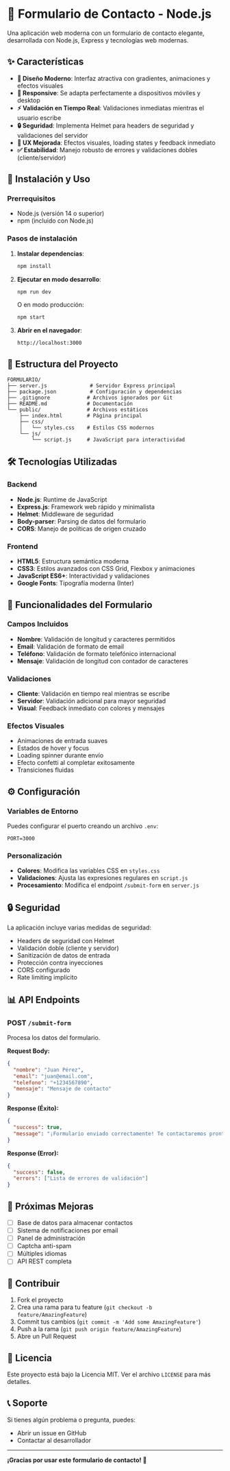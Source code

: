 # 📝 Formulario de Contacto - Node.js

Una aplicación web moderna con un formulario de contacto elegante, desarrollada con Node.js, Express y tecnologías web modernas.

## ✨ Características

- **🎨 Diseño Moderno**: Interfaz atractiva con gradientes, animaciones y efectos visuales
- **📱 Responsive**: Se adapta perfectamente a dispositivos móviles y desktop
- **⚡ Validación en Tiempo Real**: Validaciones inmediatas mientras el usuario escribe
- **🔒 Seguridad**: Implementa Helmet para headers de seguridad y validaciones del servidor
- **🎯 UX Mejorada**: Efectos visuales, loading states y feedback inmediato
- **✅ Estabilidad**: Manejo robusto de errores y validaciones dobles (cliente/servidor)

## 🚀 Instalación y Uso

### Prerrequisitos
- Node.js (versión 14 o superior)
- npm (incluido con Node.js)

### Pasos de instalación

1. **Instalar dependencias**:
   ```bash
   npm install
   ```

2. **Ejecutar en modo desarrollo**:
   ```bash
   npm run dev
   ```
   
   O en modo producción:
   ```bash
   npm start
   ```

3. **Abrir en el navegador**:
   ```
   http://localhost:3000
   ```

## 📁 Estructura del Proyecto

```
FORMULARIO/
├── server.js              # Servidor Express principal
├── package.json           # Configuración y dependencias
├── .gitignore            # Archivos ignorados por Git
├── README.md             # Documentación
└── public/               # Archivos estáticos
    ├── index.html        # Página principal
    ├── css/
    │   └── styles.css    # Estilos CSS modernos
    └── js/
        └── script.js     # JavaScript para interactividad
```

## 🛠️ Tecnologías Utilizadas

### Backend
- **Node.js**: Runtime de JavaScript
- **Express.js**: Framework web rápido y minimalista
- **Helmet**: Middleware de seguridad
- **Body-parser**: Parsing de datos del formulario
- **CORS**: Manejo de políticas de origen cruzado

### Frontend
- **HTML5**: Estructura semántica moderna
- **CSS3**: Estilos avanzados con CSS Grid, Flexbox y animaciones
- **JavaScript ES6+**: Interactividad y validaciones
- **Google Fonts**: Tipografía moderna (Inter)

## 🎯 Funcionalidades del Formulario

### Campos Incluidos
- **Nombre**: Validación de longitud y caracteres permitidos
- **Email**: Validación de formato de email
- **Teléfono**: Validación de formato telefónico internacional
- **Mensaje**: Validación de longitud con contador de caracteres

### Validaciones
- **Cliente**: Validación en tiempo real mientras se escribe
- **Servidor**: Validación adicional para mayor seguridad
- **Visual**: Feedback inmediato con colores y mensajes

### Efectos Visuales
- Animaciones de entrada suaves
- Estados de hover y focus
- Loading spinner durante envío
- Efecto confetti al completar exitosamente
- Transiciones fluidas

## ⚙️ Configuración

### Variables de Entorno
Puedes configurar el puerto creando un archivo `.env`:
```
PORT=3000
```

### Personalización
- **Colores**: Modifica las variables CSS en `styles.css`
- **Validaciones**: Ajusta las expresiones regulares en `script.js`
- **Procesamiento**: Modifica el endpoint `/submit-form` en `server.js`

## 🔒 Seguridad

La aplicación incluye varias medidas de seguridad:
- Headers de seguridad con Helmet
- Validación doble (cliente y servidor)
- Sanitización de datos de entrada
- Protección contra inyecciones
- CORS configurado
- Rate limiting implícito

## 📊 API Endpoints

### POST `/submit-form`
Procesa los datos del formulario.

**Request Body:**
```json
{
  "nombre": "Juan Pérez",
  "email": "juan@email.com",
  "telefono": "+1234567890",
  "mensaje": "Mensaje de contacto"
}
```

**Response (Éxito):**
```json
{
  "success": true,
  "message": "¡Formulario enviado correctamente! Te contactaremos pronto."
}
```

**Response (Error):**
```json
{
  "success": false,
  "errors": ["Lista de errores de validación"]
}
```

## 🚀 Próximas Mejoras

- [ ] Base de datos para almacenar contactos
- [ ] Sistema de notificaciones por email
- [ ] Panel de administración
- [ ] Captcha anti-spam
- [ ] Múltiples idiomas
- [ ] API REST completa

## 🤝 Contribuir

1. Fork el proyecto
2. Crea una rama para tu feature (`git checkout -b feature/AmazingFeature`)
3. Commit tus cambios (`git commit -m 'Add some AmazingFeature'`)
4. Push a la rama (`git push origin feature/AmazingFeature`)
5. Abre un Pull Request

## 📄 Licencia

Este proyecto está bajo la Licencia MIT. Ver el archivo `LICENSE` para más detalles.

## 📞 Soporte

Si tienes algún problema o pregunta, puedes:
- Abrir un issue en GitHub
- Contactar al desarrollador

---

**¡Gracias por usar este formulario de contacto! 🎉**